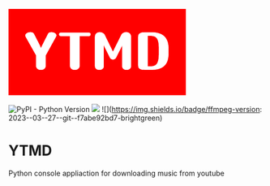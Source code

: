 ![](https://raw.githubusercontent.com/saturfy/YTMD/main/YTMD.png)

![PyPI - Python Version](https://img.shields.io/pypi/pyversions/pytube?color=brightgreen)
![](https://img.shields.io/badge/python-pytube-orange) 
![](https://img.shields.io/badge/ffmpeg-version: 2023--03--27--git--f7abe92bd7-brightgreen)
# YTMD
Python console appliaction for downloading music from youtube
